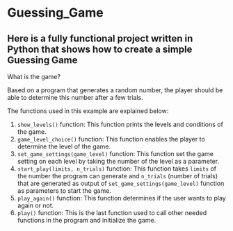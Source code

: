 # Guessing_Game

## Here is a fully functional project written in Python that shows how to create a simple Guessing Game

What is the game? 

Based on a program that generates a random number, the player should be able to determine this number after a few trials.


The functions used in this example are explained below:
1. ```show_levels()``` function:
    This function prints the levels and conditions of the game.
2. ```game_level_choice()``` function:
     This function enables the player to determine the level of the game.
3. ```set_game_settings(game_level)``` function:
    This function set the game setting on each level by taking the number of the level as a parameter.
4. ```start_play(limits, n_trials)``` function:
    This function takes ```limits``` of the number the program can generate and ```n_trials``` (number of trials) that are generated as output of ```set_game_settings(game_level)``` function as parameters to start the game.
5. ```play_again()``` function:
    This function determines if the user wants to play again or not.
6. ```play()``` function:
    This is the last function used to call other needed functions in the program and initialize the game.

